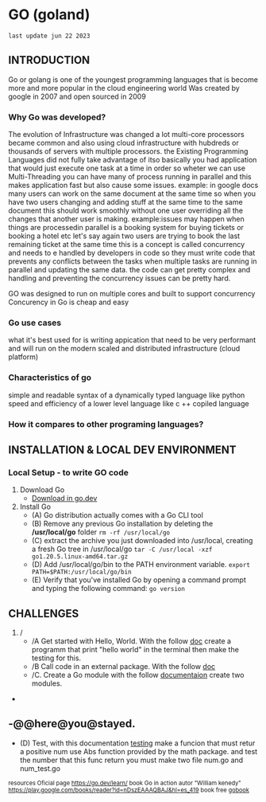# GO (goland) 
`last update jun 22 2023`

## INTRODUCTION
Go or golang is one of the youngest programming languages that is become more and more popular in the cloud engineering world
Was created by google in 2007 and open sourced in 2009

### Why Go was developed?
The evolution of Infrastructure was changed a lot multi-core processors became common and also using cloud infrastructure with hubdreds or thousands of servers with multiple processors. the Existing Programming Languages did not fully take advantage of itso basically you had application that would just execute one task at a time in order so wheter we can use Multi-Threading you can have many of process running in parallel and this makes application fast but also cause some issues.
example: in google docs many users can work on the same document at the same time so when you have two users changing and  adding stuff at the same time to the same document this should work smoothly without one user overriding all the changes that another user is making.
example:issues may happen when things are processedin parallel is a booking system for buying tickets or booking a hotel etc let's say again two users are trying to book the last remaining ticket at the same time this is a concept is called concurrency and needs to e handled by developers in code so they must write code that prevents any conflicts between the tasks when multiple tasks are running in parallel and updating the same data. the code can get pretty complex and handling and preventing the concurrency issues can be pretty hard.

GO was designed to run on multiple cores and built to support concurrency
Concurency in Go is cheap and easy


### Go use cases
what it's best used for is writing appication that need to be very performant and will run on the modern scaled and distributed infrastructure (cloud platform)

### Characteristics of go
simple and readable syntax of a dynamically typed language like python
speed and efficiency of a lower level language like c ++ 
copiled language

### How it compares to other programing languages?

## INSTALLATION & LOCAL DEV ENVIRONMENT
### Local Setup - to write GO code
1. Download Go
	- <a href="https://go.dev/dl/">Download in go.dev</a>
2. Install Go
	- (A) Go distribution actually comes with a Go CLI tool
	- (B) Remove any previous Go installation by deleting the <b>/usr/local/go</b> folder
	 `rm -rf /usr/local/go`
	- (C) extract the archive you just downloaded into /usr/local, creating a fresh Go tree in /usr/local/go `tar -C /usr/local -xzf go1.20.5.linux-amd64.tar.gz`
	 - (D) Add /usr/local/go/bin to the PATH environment variable. `export PATH=$PATH:/usr/local/go/bin`
	 - (E) Verify that you've installed Go by opening a command prompt and typing the following command: `go version`

## CHALLENGES
1. /
   - /A  Get started with Hello, World. With the follow <a href="https://go.dev/doc/tutorial/getting-started#code">doc</a> create a programm that print "hello world" in the terminal then make the testing for this.
   - /B  Call code in an external package. With the follow <a href="https://go.dev/doc/tutorial/getting-started#code">doc</a>
   - /C. Create a Go module with the follow <a href="https://go.dev/doc/tutorial/create-module">documentaion</a> create two modules.
-
-@@here@you@stayed.
-
- (D) Test, with this documentation <a href="https://pkg.go.dev/testing#hdr-Examples">testing</a> make a funcion that must retur a positive num use Abs function provided by the math package. and test the number that this func return you must make two file num.go and num_test.go





<sub> resources
Oficial page
 https://go.dev/learn/
book 
Go in action autor "William kenedy"
https://play.google.com/books/reader?id=nDszEAAAQBAJ&hl=es_419
book free
<a href="./bookFree/gobook.png">gobook</a>
</sub>
